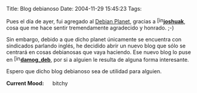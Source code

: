 Title: Blog debianoso
Date: 2004-11-29 15:45:23
Tags: 

<p>Pues el día de ayer, fui agregado al <a href="http://planet.debian.net/">Debian Planet</a>, gracias a <a href="http://joshuak.livejournal.com/profile"><img width="17" height="17" alt="[info]" src="http://stat.livejournal.com/img/userinfo.gif"/></a><a href="http://joshuak.livejournal.com/"><strong>joshuak</strong></a>, cosa que me hace sentir tremendamente agradecido y honrado. ;-)</p>

<p>Sin embargo, debido a que dicho planet únicamente se encuentra con sindicados parlando inglés, he decidido abrir un nuevo blog que sólo se centrará en cosas debianosas que vaya haciendo. Ese nuevo blog lo puse en <a href="http://damog-deb.livejournal.com/profile"><img width="17" height="17" alt="[info]" src="http://stat.livejournal.com/img/userinfo.gif"/></a><a href="http://damog-deb.livejournal.com/"><strong>damog_deb</strong></a>, por si a alguien le resulta de alguna forma interesante.</p>

<p>Espero que dicho blog debianoso sea de utilidad para alguien.</p>

<p><strong>Current Mood:</strong> <img width="15" height="15" src="http://stat.livejournal.com/img/mood/growf/smileys/angry.gif"/> bitchy</p>
